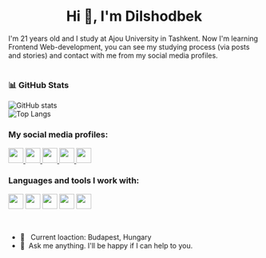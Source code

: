 <h1 align="center">Hi 👋, I'm Dilshodbek</h1>

I'm 21 years old and I study at Ajou University in Tashkent. Now I'm learning Frontend Web-development, you can see my studying process (via posts and stories) and contact with me from my social media profiles.
<br>
<br>

### 📊 GitHub Stats  
![GitHub stats](https://github-readme-stats.vercel.app/api?username=Dilshodjon2004&show_icons=true&theme=radical)  
![Top Langs](https://github-readme-stats.vercel.app/api/top-langs/?username=Dilshodjon2004&layout=compact&theme=radical)  

### My social media profiles:
<p>
  <a href="http://www.instagram.com/dilshodbek_gulomov" style="display: inline;">
    <img src="http://assets.stickpng.com/images/580b57fcd9996e24bc43c521.png" width="30px">  
  </a>
  <a href="https://www.facebook.com/dilshodbek.gulomov.5" style="display: inline;">
    <img src="https://static.vecteezy.com/system/resources/previews/021/495/985/non_2x/facebook-social-media-logo-icon-free-png.png" width="30px">  
  </a>
  <a href="https://www.linkedin.com/in/dilshodbek-gulomov" style="display: inline;">
    <img src="https://upload.wikimedia.org/wikipedia/commons/thumb/8/81/LinkedIn_icon.svg/768px-LinkedIn_icon.svg.png" width="30px">  
  </a>
  <a href="https://t.me/dilshod_swe" style="display: inline;">
    <img src="https://upload.wikimedia.org/wikipedia/commons/thumb/8/82/Telegram_logo.svg/2048px-Telegram_logo.svg.png" width="30px">  
  </a>
  <a href="https://wa.me/998994343475" style="display: inline;">
    <img src="https://www.freepnglogos.com/uploads/whatsapp-png-image-9.png" width="30px">  
  </a>
</p>

### Languages and tools I work with:

<code><img src="" width="30px"></code>
<code><img src="https://cdn.freebiesupply.com/logos/large/2x/css3-logo-png-transparent.png" width="30px"></code>
<code><img src="https://upload.wikimedia.org/wikipedia/commons/thumb/b/b2/Bootstrap_logo.svg/512px-Bootstrap_logo.svg.png" width="30px"></code>
<code><img src="https://upload.wikimedia.org/wikipedia/commons/thumb/9/96/Sass_Logo_Color.svg/1280px-Sass_Logo_Color.svg.png" width="30px"></code>
<code><img src="https://b.kisscc0.com/20180815/zlq/kisscc0-computer-icons-logo-brand-javascript-angle-js-5b741783856f77.0690615715343348515466.png" width="30px" height="30px"></code>
 
 <br>
 
 - 📍 &nbsp; Current loaction: Budapest, Hungary
 - 📧 &nbsp;Ask me anything. I'll be happy if I can help to you.
